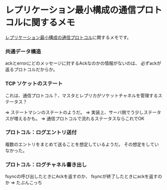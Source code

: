 # レプリケーション最小構成の通信プロトコルに関するメモ

[レプリケーション最小構成の通信プロトコル](https://nautilus-technologies.app.box.com/file/1798577910013)に関するメモです。


### 共通データ構造

ackとerrorにどのメッセージに対するAckなのかの情報がないのは、
必ずackが返るプロトコルだからか。


### TCP ソケットのステート

これは、通信プロトコル？、マスタとレプリカがソケットチャネルを管理するステータス？

=> ステートマシンのステートのようだ。
=> 実装上、サーバ側でう少しステータスが増えるかも。
=> 通信プロトコルで流れるステータスならこれでOK


### プロトコル：ログエントリ送付

複数のエントリをまとめて送ることを想定しているようだ。
その想定をしていなかった。


### プロトコル：ログチャネル書き出し

fsyncの呼び出したときにAckを返すのか、
fsyncが終了したときにackを返すのか => たぶんこっち





